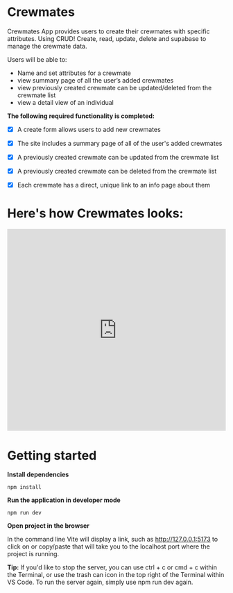 # Crewmates
Crewmates App provides users to create their crewmates with specific attributes.
Using CRUD! Create, read, update, delete and supabase to manage the crewmate data.

Users will be able to: 
- Name and set attributes for a crewmate
- view summary page of all the user’s added crewmates
- view previously created crewmate can be updated/deleted from the crewmate list
- view a detail view of an individual

**The following **required** functionality is completed:**

- [x] A create form allows users to add new crewmates

- [x] The site includes a summary page of all of the user's added crewmates

- [x] A previously created crewmate can be updated from the crewmate list

- [x] A previously created crewmate can be deleted from the crewmate list

- [x] Each crewmate has a direct, unique link to an info page about them

# Here's how Crewmates looks:

<div style="position: relative; padding-bottom: 92.3076923076923%; height: 0;"><iframe src="https://www.loom.com/embed/9bc4fc4df695400ca6ba86ef7a19b623?sid=491a336f-0bf3-4e28-9f5d-0c4c8340be02" frameborder="0" webkitallowfullscreen mozallowfullscreen allowfullscreen style="position: absolute; top: 0; left: 0; width: 100%; height: 100%;"></iframe></div>

# Getting started
**Install dependencies**
```
npm install
```

**Run the application in developer mode**

```
npm run dev
```


**Open project in the browser**

In the command line Vite will display a link, such as http://127.0.0.1:5173 to click on or copy/paste that will take you to the localhost port where the project is running.

**Tip:** If you'd like to stop the server, you can use ctrl + c or cmd + c within the Terminal, or use the trash can icon in the top right of the Terminal within VS Code. To run the server again, simply use npm run dev again.